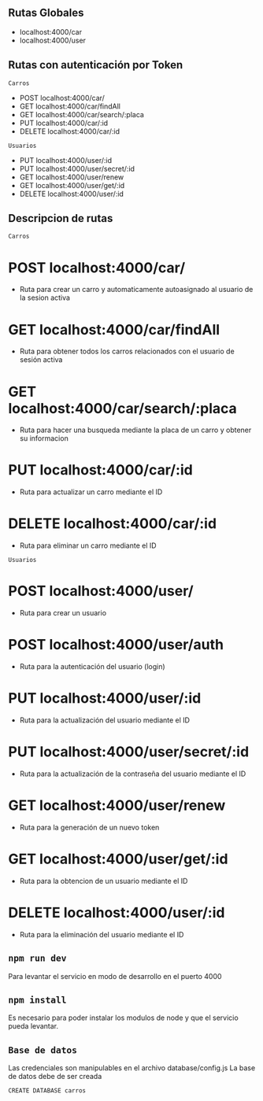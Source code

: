 
## Rutas Globales

- localhost:4000/car
- localhost:4000/user

## Rutas con autenticación por Token
```
Carros
```
- POST      localhost:4000/car/
- GET       localhost:4000/car/findAll
- GET       localhost:4000/car/search/:placa
- PUT       localhost:4000/car/:id
- DELETE    localhost:4000/car/:id

```
Usuarios
```

- PUT      localhost:4000/user/:id 
- PUT      localhost:4000/user/secret/:id 
- GET      localhost:4000/user/renew
- GET      localhost:4000/user/get/:id
- DELETE   localhost:4000/user/:id

## Descripcion de rutas

```
Carros
```
# POST      localhost:4000/car/
- Ruta para crear un carro y automaticamente autoasignado al usuario de la sesion activa
# GET       localhost:4000/car/findAll
- Ruta para obtener todos los carros relacionados con el usuario de sesión activa
# GET       localhost:4000/car/search/:placa
- Ruta para hacer una busqueda mediante la placa de un carro y obtener su informacion
# PUT       localhost:4000/car/:id
- Ruta para actualizar un carro mediante el ID
# DELETE    localhost:4000/car/:id
- Ruta para eliminar un carro mediante el ID

```
Usuarios
```

# POST     localhost:4000/user/
- Ruta para crear un usuario
# POST     localhost:4000/user/auth
- Ruta para la autenticación del usuario (login)
# PUT      localhost:4000/user/:id 
- Ruta para la actualización del usuario mediante el ID
# PUT      localhost:4000/user/secret/:id
- Ruta para la actualización de la contraseña del usuario mediante el ID
# GET      localhost:4000/user/renew
- Ruta para la generación de un nuevo token
# GET      localhost:4000/user/get/:id
- Ruta para la obtencion de un usuario mediante el ID
# DELETE   localhost:4000/user/:id
- Ruta para la eliminación del usuario mediante el ID



## `npm run dev`
Para levantar el servicio en modo de desarrollo en el puerto 4000

## `npm install`
Es necesario para poder instalar los modulos de node y que el servicio pueda levantar.

## `Base de datos`
Las credenciales son manipulables en el archivo database/config.js
La base de datos debe de ser creada
```
CREATE DATABASE carros
```


